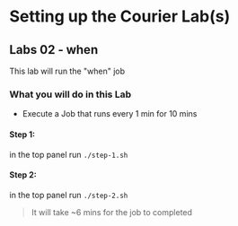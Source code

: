 # Setting up the Courier Lab(s)

## Labs 02 - when
This lab will run the "when" job

### What you will do in this Lab
- Execute a Job that runs every 1 min for 10 mins

#### Step 1:
in the top panel run 
```./step-1.sh```

#### Step 2:
in the top panel run 
```./step-2.sh```

> It will take ~6 mins for the job to completed

